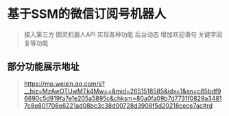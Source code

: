 # 基于SSM的微信订阅号机器人
> 接入第三方 图灵机器人API 实现各种功能  后台动态  增加欢迎语句  关键字回复等功能

## 部分功能展示地址
>https://mp.weixin.qq.com/s?__biz=MzAwOTUwMTk4Mw==&mid=2651518585&idx=1&sn=c85bdf96690c5d919fa7e1e205a5895c&chksm=80a0fa09b7d7731f0829a34817c8e801708e6221ad08bc3c38d00728d3908f5d20218cece7ac#rd
